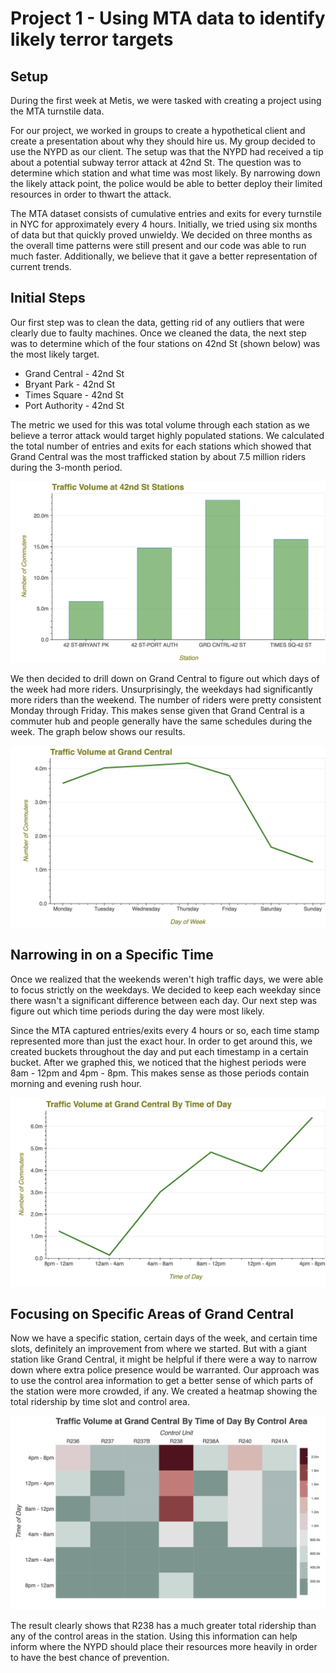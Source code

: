# Project 1 - Using MTA data to identify likely terror targets

## Setup

During the first week at Metis, we were tasked with creating a project using the MTA turnstile data.

For our project, we worked in groups to create a hypothetical client and create a presentation about why they should hire us. My group decided to use the NYPD as our client. The setup was that the NYPD had received a tip about a potential subway terror attack at 42nd St. The question was to determine which station and what time was most likely. By narrowing down the likely attack point, the police would be able to better deploy their limited resources in order to thwart the attack.

The MTA dataset consists of cumulative entries and exits for every turnstile in NYC for approximately every 4 hours. Initially, we tried using six months of data but that quickly proved unwieldy. We decided on three months as the overall time patterns were still present and our code was able to run much faster. Additionally, we believe that it gave a better representation of current trends.

## Initial Steps

Our first step was to clean the data, getting rid of any outliers that were clearly due to faulty machines. Once we cleaned the data, the next step was to determine which of the four stations on 42nd St (shown below) was the most likely target.

* Grand Central - 42nd St
* Bryant Park - 42nd St
* Times Square - 42nd St
* Port Authority - 42nd St

The metric we used for this was total volume through each station as we believe a terror attack would target highly populated stations. We calculated the total number of entries and exits for each stations which showed that Grand Central was the most trafficked station by about 7.5 million riders during the 3-month period.

![](https://github.com/aos226/aos226.github.io/blob/master/images/Top%20Stations%20at%2042nd%20St.png)

We then decided to drill down on Grand Central to figure out which days of the week had more riders. Unsurprisingly, the weekdays had significantly more riders than the weekend. The number of riders were pretty consistent Monday through Friday. This makes sense given that Grand Central is a commuter hub and people generally have the same schedules during the week. The graph below shows our results.

![](https://github.com/aos226/aos226.github.io/blob/master/images/Grand%20Central%20by%20Day.png)

## Narrowing in on a Specific Time

Once we realized that the weekends weren't high traffic days, we were able to focus strictly on the weekdays. We decided to keep each weekday since there wasn't a significant difference between each day. Our next step was figure out which time periods during the day were most likely.

Since the MTA captured entries/exits every 4 hours or so, each time stamp represented more than just the exact hour. In order to get around this, we created buckets throughout the day and put each timestamp in a certain bucket. After we graphed this, we noticed that the highest periods were 8am - 12pm and 4pm - 8pm. This makes sense as those periods contain morning and evening rush hour.

![](https://github.com/aos226/aos226.github.io/blob/master/images/Grand%20Central%20by%20weekday%20by%20time.png)

## Focusing on Specific Areas of Grand Central

Now we have a specific station, certain days of the week, and certain time slots, definitely an improvement from where we started. But with a giant station like Grand Central, it might be helpful if there were a way to narrow down where extra police presence would be warranted. Our approach was to use the control area information to get a better sense of which parts of the station were more crowded, if any. We created a heatmap showing the total ridership by time slot and control area.

![](https://github.com/aos226/aos226.github.io/blob/master/images/Grand%20Central%20heatmap.png)

The result clearly shows that R238 has a much greater total ridership than any of the control areas in the station. Using this information can help inform where the NYPD should place their resources more heavily in order to have the best chance of prevention.
